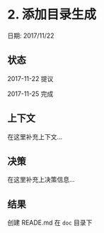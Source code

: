# 2. 添加目录生成

日期: 2017/11/22

## 状态

2017-11-22 提议

2017-11-25 完成

## 上下文

在这里补充上下文...

## 决策

在这里补充上决策信息...

## 结果

创建 READE.md 在 ``doc`` 目录下
